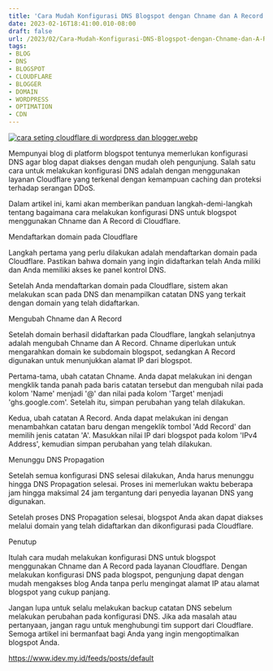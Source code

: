 ```yaml
---
title: 'Cara Mudah Konfigurasi DNS Blogspot dengan Chname dan A Record di Cloudflare'
date: 2023-02-16T18:41:00.010-08:00
draft: false
url: /2023/02/Cara-Mudah-Konfigurasi-DNS-Blogspot-dengan-Chname-dan-A-Record-di-Cloudflare.html
tags: 
- BLOG
- DNS
- BLOGSPOT
- CLOUDFLARE
- BLOGGER
- DOMAIN
- WORDPRESS
- OPTIMATION
- CDN
---
```


[![cara seting cloudflare di wordpress dan blogger.webp](https://blogger.googleusercontent.com/img/b/R29vZ2xl/AVvXsEjpGPbOoBSvAMjAzU7Rr958hjWDJ22m9NqqPi3KO6zWf4t8dsAC8PnZq9JLxlU8e278xdXu7P77lj5ehoE7rxyLXYFRJdzV2RsXoUrB57A7YxlzR_SMvN9vn_9oNgpJ3NGeO72j3eB84BmzNOhksslu-wg3lC6on2ej5Ld87AzINv2VNO3D5X4IOZA-tQ/w640-h336/cara%20seting%20cloudflare%20di%20wordpress%20dan%20blogger.webp)](https://blogger.googleusercontent.com/img/b/R29vZ2xl/AVvXsEjpGPbOoBSvAMjAzU7Rr958hjWDJ22m9NqqPi3KO6zWf4t8dsAC8PnZq9JLxlU8e278xdXu7P77lj5ehoE7rxyLXYFRJdzV2RsXoUrB57A7YxlzR_SMvN9vn_9oNgpJ3NGeO72j3eB84BmzNOhksslu-wg3lC6on2ej5Ld87AzINv2VNO3D5X4IOZA-tQ/s1200/cara%20seting%20cloudflare%20di%20wordpress%20dan%20blogger.webp)

Mempunyai blog di platform blogspot tentunya memerlukan konfigurasi DNS agar blog dapat diakses dengan mudah oleh pengunjung. Salah satu cara untuk melakukan konfigurasi DNS adalah dengan menggunakan layanan Cloudflare yang terkenal dengan kemampuan caching dan proteksi terhadap serangan DDoS.

  

Dalam artikel ini, kami akan memberikan panduan langkah-demi-langkah tentang bagaimana cara melakukan konfigurasi DNS untuk blogspot menggunakan Chname dan A Record di Cloudflare.

  

Mendaftarkan domain pada Cloudflare

Langkah pertama yang perlu dilakukan adalah mendaftarkan domain pada Cloudflare. Pastikan bahwa domain yang ingin didaftarkan telah Anda miliki dan Anda memiliki akses ke panel kontrol DNS.

  

Setelah Anda mendaftarkan domain pada Cloudflare, sistem akan melakukan scan pada DNS dan menampilkan catatan DNS yang terkait dengan domain yang telah didaftarkan.

  

Mengubah Chname dan A Record

Setelah domain berhasil didaftarkan pada Cloudflare, langkah selanjutnya adalah mengubah Chname dan A Record. Chname diperlukan untuk mengarahkan domain ke subdomain blogspot, sedangkan A Record digunakan untuk menunjukkan alamat IP dari blogspot.

  

Pertama-tama, ubah catatan Chname. Anda dapat melakukan ini dengan mengklik tanda panah pada baris catatan tersebut dan mengubah nilai pada kolom 'Name' menjadi '@' dan nilai pada kolom 'Target' menjadi 'ghs.google.com'. Setelah itu, simpan perubahan yang telah dilakukan.

  

Kedua, ubah catatan A Record. Anda dapat melakukan ini dengan menambahkan catatan baru dengan mengeklik tombol 'Add Record' dan memilih jenis catatan 'A'. Masukkan nilai IP dari blogspot pada kolom 'IPv4 Address', kemudian simpan perubahan yang telah dilakukan.

  

Menunggu DNS Propagation

Setelah semua konfigurasi DNS selesai dilakukan, Anda harus menunggu hingga DNS Propagation selesai. Proses ini memerlukan waktu beberapa jam hingga maksimal 24 jam tergantung dari penyedia layanan DNS yang digunakan.

  

Setelah proses DNS Propagation selesai, blogspot Anda akan dapat diakses melalui domain yang telah didaftarkan dan dikonfigurasi pada Cloudflare.

  

Penutup

  

Itulah cara mudah melakukan konfigurasi DNS untuk blogspot menggunakan Chname dan A Record pada layanan Cloudflare. Dengan melakukan konfigurasi DNS pada blogspot, pengunjung dapat dengan mudah mengakses blog Anda tanpa perlu mengingat alamat IP atau alamat blogspot yang cukup panjang.

  

Jangan lupa untuk selalu melakukan backup catatan DNS sebelum melakukan perubahan pada konfigurasi DNS. Jika ada masalah atau pertanyaan, jangan ragu untuk menghubungi tim support dari Cloudflare. Semoga artikel ini bermanfaat bagi Anda yang ingin mengoptimalkan blogspot Anda.

https://www.idev.my.id/feeds/posts/default
